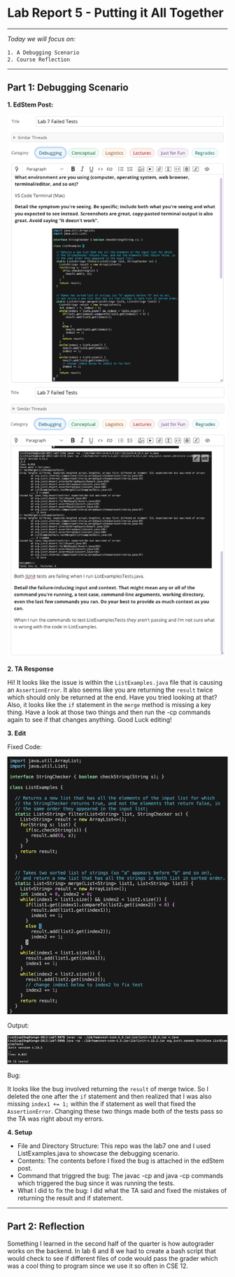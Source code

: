 # Lab Report 5 - Putting it All Together
---
*Today we will focus on:*
```
1. A Debugging Scenario
2. Course Reflection
``` 
---

## **Part 1: Debugging Scenario**
**1. EdStem Post:** 

  ![Image](edstem3.png)
  ![Image](edstem2.png)

**2. TA Response**

Hi! It looks like the issue is within the `ListExamples.java` file that is causing an `AssertionError`. It also seems like you are returning the `result` twice which should only be returned at the end. Have you tried looking at that? Also, it looks like the `if` statement in the `merge` method is missing a key thing. Have a look at those two things and then run the -cp commands again to see if that changes anything. Good Luck editing!

**3. Edit**

Fixed Code:

![Image](fixed.png)

Output:

![Image](success1.png)

Bug:

It looks like the bug involved returning the `result` of merge twice. So I deleted the one after the `if` statement and then realized that I was also missing `index1 += 1;` within the if statement as well that fixed the `AssertionError`. Changing these two things made both of the tests pass so the TA was right about my errors. 


**4. Setup**
- File and Directory Structure: This repo was the lab7 one and I used ListExamples.java to showcase the debugging scenario. 
- Contents: The contents before I fixed the bug is attached in the edStem post.
- Command that triggred the bug: The javac -cp and java -cp commands which triggered the bug since it was running the tests.
- What I did to fix the bug: I did what the TA said and fixed the mistakes of returning the result and if statement. 

---

## **Part 2: Reflection**
Something I learned in the second half of the quarter is how autograder works on the backend. In lab 6 and 8 we had to create a bash script that would check to see if different files of code would pass the grader which was a cool thing to program since we use it so often in CSE 12. 
